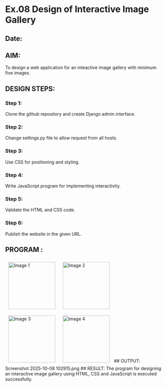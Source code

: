 # Ex.08 Design of Interactive Image Gallery
## Date:

## AIM:
To design a web application for an inteactive image gallery with minimum five images.

## DESIGN STEPS:

### Step 1:
Clone the github repository and create Django admin interface.

### Step 2:
Change settings.py file to allow request from all hosts.

### Step 3:
Use CSS for positioning and styling.

### Step 4:
Write JavaScript program for implementing interactivity.

### Step 5:
Validate the HTML and CSS code.

### Step 6:
Publish the website in the given URL.

## PROGRAM :
<!DOCTYPE html>
<html lang="en">
<head>
<meta charset="UTF-8" />
<meta name="viewport" content="width=device-width, initial-scale=1" />
<title>Multiple Images Enlarge on Click</title>
<style>
  .clickable-image {
    width: 150px;
    height: auto;
    margin: 10px;
    cursor: pointer;
    transition: transform 0.3s ease;
  }
  .enlarged {
    transform: scale(2);
    z-index: 10;
    position: relative;
  }
</style>
</head>
<body>

<img class="clickable-image" src="c:\Users\acer\Pictures\Screenshots\Screenshot 2025-10-07 201357.png" alt="Image 1" />
<img class="clickable-image" src="c:\Users\acer\Pictures\Screenshots\Screenshot 2025-10-07 201412.png" alt="Image 2" />
<img class="clickable-image" src="c:\Users\acer\Pictures\Screenshots\Screenshot 2025-10-07 201518.png" alt="Image 3" />
<img class="clickable-image" src="c:\Users\acer\Pictures\Screenshots\Screenshot 2025-10-07 201540.png" alt="Image 4" />

<script>
  const images = document.querySelectorAll('.clickable-image');

  images.forEach(img => {
    img.addEventListener('click', () => {
      img.classList.toggle('enlarged');
    });
  });
</script>

</body>
</html>
## OUTPUT:
Screenshot 2025-10-08 102915.png
## RESULT:
The program for designing an interactive image gallery using HTML, CSS and JavaScript is executed successfully.
